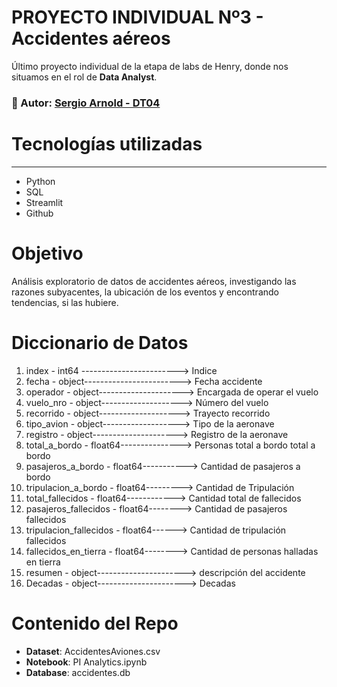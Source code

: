 # PROYECTO INDIVIDUAL Nº3 - Accidentes aéreos
Último proyecto individual de la etapa de labs de Henry, donde nos situamos en el rol de **Data Analyst**.

### 🧑 Autor: [Sergio Arnold - DT04](https://github.com/sergioarnold87)

# Tecnologías utilizadas

---


* Python
* SQL
* Streamlit
* Github

# Objetivo 
Análisis exploratorio de datos de accidentes aéreos, investigando las razones subyacentes, la ubicación de los eventos y encontrando tendencias, si las hubiere.

# Diccionario de Datos

1.    index - int64 ------------------------> Indice
2.    fecha - object------------------------> Fecha accidente
3.    operador - object---------------------> Encargada de operar el vuelo
4.    vuelo_nro - object--------------------> Número del vuelo
5.    recorrido - object--------------------> Trayecto recorrido
6.    tipo_avion - object-------------------> Tipo de la aeronave
7.    registro - object---------------------> Registro de la aeronave
8.    total_a_bordo - float64---------------> Personas total a bordo total a bordo
9.    pasajeros_a_bordo - float64-----------> Cantidad de pasajeros a bordo
10.   tripulacion_a_bordo - float64---------> Cantidad de Tripulación
11.   total_fallecidos - float64------------> Cantidad total de fallecidos
12.   pasajeros_fallecidos - float64--------> Cantidad de pasajeros fallecidos
13.   tripulacion_fallecidos - float64------> Cantidad de tripulación fallecidos
14.   fallecidos_en_tierra - float64--------> Cantidad de personas halladas en tierra
15.   resumen - object----------------------> descripción del accidente
16.   Decadas - object----------------------> Decadas


# Contenido del Repo

* **Dataset**: AccidentesAviones.csv
* **Notebook**: PI Analytics.ipynb
* **Database**: accidentes.db
